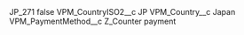 <?xml version="1.0" encoding="UTF-8"?>
<CustomMetadata xmlns="http://soap.sforce.com/2006/04/metadata" xmlns:xsi="http://www.w3.org/2001/XMLSchema-instance" xmlns:xsd="http://www.w3.org/2001/XMLSchema">
    <label>JP_271</label>
    <protected>false</protected>
    <values>
        <field>VPM_CountryISO2__c</field>
        <value xsi:type="xsd:string">JP</value>
    </values>
    <values>
        <field>VPM_Country__c</field>
        <value xsi:type="xsd:string">Japan</value>
    </values>
    <values>
        <field>VPM_PaymentMethod__c</field>
        <value xsi:type="xsd:string">Z_Counter payment</value>
    </values>
</CustomMetadata>

